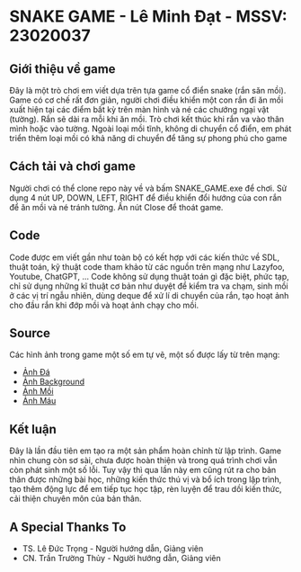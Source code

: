 # SNAKE GAME - Lê Minh Đạt - MSSV: 23020037
## Giới thiệu về game
Đây là một trò chơi em viết dựa trên tựa game cổ điển snake (rắn săn mồi). Game có cơ chế rất đơn giản, người chơi điều khiển một con rắn đi ăn mồi xuất hiện tại các điểm bất kỳ trên màn hình và né các chướng ngại vật (tường). Rắn sẽ dài ra mỗi khi ăn mồi. Trò chơi kết thúc khi rắn va vào thân mình hoặc vào tường. Ngoài loại mồi tĩnh, không di chuyển cổ điển, em phát triển thêm loại mồi có khả năng di chuyển để tăng sự phong phú cho game
## Cách tải và chơi game
Người chơi có thể clone repo này về và bấm SNAKE_GAME.exe để chơi. Sử dụng 4 nút UP, DOWN, LEFT, RIGHT để điều khiển đổi hướng của con rắn để ăn mồi và né tránh tường. Ấn nút Close để thoát game.
## Code
Code được em viết gần như toàn bộ có kết hợp với các kiến thức về SDL, thuật toán, kỹ thuật code tham khảo từ các nguồn trên mạng như Lazyfoo, Youtube, ChatGPT, ... Code không sử dụng thuật toán gì đặc biệt, phức tạp, chỉ sử dụng những kĩ thuật cơ bản như duyệt để kiểm tra va chạm, sinh mồi ở các vị trí ngẫu nhiên, dùng deque để xử lí di chuyển của rắn, tạo hoạt ảnh cho đầu rắn khi đớp mồi và hoạt ảnh chạy cho mồi.
## Source
Các hình ảnh trong game một số em tự vẽ, một số được lấy từ trên mạng:
* [Ảnh Đá](https://www.freepik.com/free-vector/stones-rocks-cartoon_13050167.htm#query=cartoon%20stone&position=19&from_view=keyword&track=ais&uuid=8b40bf12-58a6-4d6b-8182-bf0d7f77c12d)
* [Ảnh Background](https://pt.vecteezy.com/arte-vetorial/14572097-plano-de-fundo-do-desenho-de-desenho-animado-de-campo-de-grama-verde)
* [Ảnh Mồi](https://clipart-library.com/clip-art/ham-transparent-20.htm)
* [Ảnh Máu](https://www.pngitem.com/middle/mJxxRJ_blood-download-clip-art-cartoon-blood-splatter-png/)
## Kết luận
Đây là lần đầu tiên em tạo ra một sản phẩm hoàn chỉnh từ lập trình. Game nhìn chung còn sơ sài, chưa được hoàn thiện và trong quá trình chơi vẫn còn phát sinh một số lỗi. Tuy vậy thì qua lần này em cũng rút ra cho bản thân được những bài học, những kiến thức thú vị và bổ ích trong lập trình, tạo thêm động lực để em tiếp tục học tập, rèn luyện để trau dồi kiến thức, cải thiện chuyên môn của bản thân.
## A Special Thanks To
* TS. Lê Đức Trọng - Người hướng dẫn, Giảng viên
* CN. Trần Trường Thủy - Người hướng dẫn, Giảng viên
